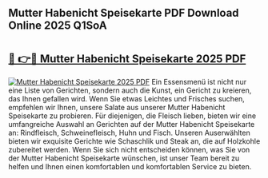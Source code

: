 ## Mutter Habenicht Speisekarte PDF Download Online 2025 Q1SoA

# <h2><a href="http://gc9xpt.nevu.top/?p=Mutter+Habenicht+Speisekarte">🔗 👉🔴 Mutter Habenicht Speisekarte 2025 PDF</a></h2>

[![Mutter Habenicht Speisekarte 2025 PDF](https://i.imgur.com/dBaPXMq.png)](http://gc9xpt.nevu.top/?p=Mutter+Habenicht+Speisekarte)
Ein Essensmenü ist nicht nur eine Liste von Gerichten, sondern auch die Kunst, ein Gericht zu kreieren, das Ihnen gefallen wird. Wenn Sie etwas Leichtes und Frisches suchen, empfehlen wir Ihnen, unsere Salate aus unserer Mutter Habenicht Speisekarte zu probieren. Für diejenigen, die Fleisch lieben, bieten wir eine umfangreiche Auswahl an Gerichten auf der Mutter Habenicht Speisekarte an: Rindfleisch, Schweinefleisch, Huhn und Fisch. Unseren Auserwählten bieten wir exquisite Gerichte wie Schaschlik und Steak an, die auf Holzkohle zubereitet werden. Wenn Sie sich nicht entscheiden können, was Sie von der Mutter Habenicht Speisekarte wünschen, ist unser Team bereit zu helfen und Ihnen einen komfortablen und komfortablen Service zu bieten.
